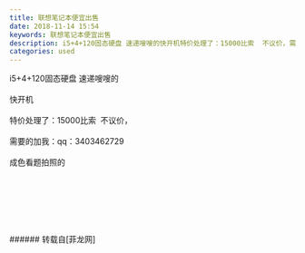 ```yaml
---
title: 联想笔记本便宜出售
date: 2018-11-14 15:54
keywords: 联想笔记本便宜出售
description: i5+4+120固态硬盘 速递嗖嗖的快开机特价处理了：15000比索  不议价，需要的加我：qq：3403462729成色看题拍照的
categories: used
---
```

<td class="t_f" id="postmessage_2276444">

i5+4+120固态硬盘 速递嗖嗖的<br/>
<br/>
快开机<br/>
<br/>
特价处理了：15000比索  不议价，<br/>
<br/>
需要的加我：qq：3403462729<br/>
<br/>
成色看题拍照的<br/>
<img alt="" border="0" class="zoom" data-cf-modified-65eca64c0a2dbadb8679955b-="" file="http://www.flw.ph/data/appbyme/upload/image/201811/14/uq8znIJcKyTJ.jpg" id="aimg_FhpR1" lazyloadthumb="1" onclick="" onmouseover="" src="http://www.flw.ph/data/appbyme/upload/image/201811/14/uq8znIJcKyTJ.jpg"/><br/>
<br/>
<img alt="" border="0" class="zoom" data-cf-modified-65eca64c0a2dbadb8679955b-="" file="http://www.flw.ph/data/appbyme/upload/image/201811/14/CkvEt6iARvd3.jpg" id="aimg_PT9i5" lazyloadthumb="1" onclick="" onmouseover="" src="http://www.flw.ph/data/appbyme/upload/image/201811/14/CkvEt6iARvd3.jpg"/><br/>
<br/>
<img alt="" border="0" class="zoom" data-cf-modified-65eca64c0a2dbadb8679955b-="" file="http://www.flw.ph/data/appbyme/upload/image/201811/14/LqIoaQbQ5ew4.jpg" id="aimg_LE7i1" lazyloadthumb="1" onclick="" onmouseover="" src="http://www.flw.ph/data/appbyme/upload/image/201811/14/LqIoaQbQ5ew4.jpg"/><br/>
<br/>
<img alt="" border="0" class="zoom" data-cf-modified-65eca64c0a2dbadb8679955b-="" file="http://www.flw.ph/data/appbyme/upload/image/201811/14/leKuZJm8DHEy.jpg" id="aimg_P1OtO" lazyloadthumb="1" onclick="" onmouseover="" src="http://www.flw.ph/data/appbyme/upload/image/201811/14/leKuZJm8DHEy.jpg"/><br/>
<br/>
<img alt="" border="0" class="zoom" data-cf-modified-65eca64c0a2dbadb8679955b-="" file="http://www.flw.ph/data/appbyme/upload/image/201811/14/HZfA5KNgu9ro.jpg" id="aimg_NG676" lazyloadthumb="1" onclick="" onmouseover="" src="http://www.flw.ph/data/appbyme/upload/image/201811/14/HZfA5KNgu9ro.jpg"/><br/>
<br/>
<img alt="" border="0" class="zoom" data-cf-modified-65eca64c0a2dbadb8679955b-="" file="http://www.flw.ph/data/appbyme/upload/image/201811/14/KvXza3ZLZVjo.jpg" id="aimg_WT9tm" lazyloadthumb="1" onclick="" onmouseover="" src="http://www.flw.ph/data/appbyme/upload/image/201811/14/KvXza3ZLZVjo.jpg"/><br/>
<br/>
</td>
###### 转载自[菲龙网]